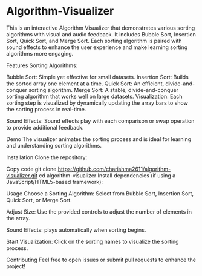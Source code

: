 # Algorithm-Visualizer

This is an interactive Algorithm Visualizer that demonstrates various sorting algorithms with visual and audio feedback. It includes Bubble Sort, Insertion Sort, Quick Sort, and Merge Sort. Each sorting algorithm is paired with sound effects to enhance the user experience and make learning sorting algorithms more engaging.

Features
Sorting Algorithms:

Bubble Sort: Simple yet effective for small datasets.
Insertion Sort: Builds the sorted array one element at a time.
Quick Sort: An efficient, divide-and-conquer sorting algorithm.
Merge Sort: A stable, divide-and-conquer sorting algorithm that works well on large datasets.
Visualization: Each sorting step is visualized by dynamically updating the array bars to show the sorting process in real-time.

Sound Effects: Sound effects play with each comparison or swap operation to provide additional feedback.

Demo
The visualizer animates the sorting process and is ideal for learning and understanding sorting algorithms.

Installation
Clone the repository:

Copy code
git clone https://github.com/charishma2611/algorithm-visualizer.git
cd algorithm-visualizer
Install dependencies (if using a JavaScript/HTML5-based framework):

Usage
Choose a Sorting Algorithm: Select from Bubble Sort, Insertion Sort, Quick Sort, or Merge Sort.

Adjust Size: Use the provided controls to adjust the number of elements in the array.

Sound Effects: plays automatically when sorting begins.

Start Visualization: Click on the sorting names to visualize the sorting process.

Contributing
Feel free to open issues or submit pull requests to enhance the project!
